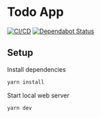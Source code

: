 # Todo App

[![CI/CD](https://github.com/binos30/todo-list/actions/workflows/deploy.yml/badge.svg)](https://github.com/binos30/todo-list/actions/workflows/deploy.yml)
[![Dependabot Status](https://badgen.net/github/dependabot/binos30/todo-list?icon=dependabot)](https://dependabot.com)

## Setup

Install dependencies

```sh
yarn install
```

Start local web server

```sh
yarn dev
```
